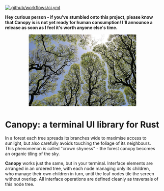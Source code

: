 [![.github/workflows/ci.yml](https://github.com/cortesi/canopy/actions/workflows/ci.yml/badge.svg)](https://github.com/cortesi/canopy/actions/workflows/ci.yml)

**Hey curious person - if you've stumbled onto this project, please know that Canopy is is not yet ready for human
consumption! I'll announce a release as soon as I feel it's worth anyone else's time.**

<center>
    <img width=350 src=".assets/shyness.jpg">
</center>


# Canopy: a terminal UI library for Rust

In a forest each tree spreads its branches wide to maximise access to sunlight, but also carefully avoids touching the
foliage of its neighbours. This phenomenon is called "crown shyness" - the forest canopy becomes an organic tiling of
the sky.

**Canopy** works just the same, but in your terminal. Interface elements are arranged in an ordered tree, with each node
managing only its children, who manage their own children in turn, until the leaf nodes tile the screen without overlap.
All interface operations are defined cleanly as traversals of this node tree.



